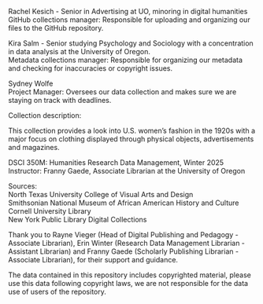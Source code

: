 Rachel Kesich \- Senior in Advertising at UO, minoring in digital humanities  
GitHub collections manager: Responsible for uploading and organizing our files to the GitHub repository.  

Kira Salm \- Senior studying Psychology and Sociology with a concentration in data analysis at the University of Oregon.   
Metadata collections manager: Responsible for organizing our metadata and checking for inaccuracies or copyright issues. 

Sydney Wolfe  
Project Manager: Oversees our data collection and makes sure we are staying on track with deadlines. 

Collection description:

This collection provides a look into U.S. women’s fashion in the 1920s with a major focus on clothing displayed through physical objects, advertisements and magazines. 

DSCI 350M: Humanities Research Data Management, Winter 2025  
Instructor: Franny Gaede, Associate Librarian at the University of Oregon

Sources:  
North Texas University College of Visual Arts and Design   
Smithsonian National Museum of African American History and Culture  
Cornell University Library  
New York Public Library Digital Collections

Thank you to Rayne Vieger (Head of Digital Publishing and Pedagogy \- Associate Librarian), Erin Winter (Research Data Management Librarian \- Assistant Librarian) and Franny Gaede (Scholarly Publishing Librarian \- Associate Librarian),  for their support and guidance. 

The data contained in this repository includes copyrighted material, please use this data following copyright laws, we are not responsible for the data use of users of the repository. 

